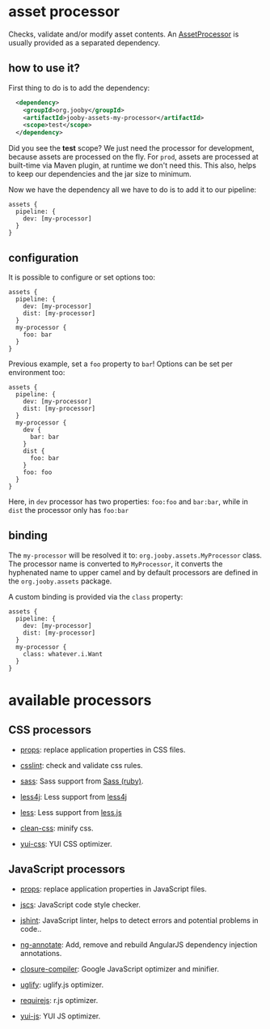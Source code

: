 # asset processor

Checks, validate and/or modify asset contents. An [AssetProcessor](/apidocs/org/jooby/assets/AssetProcessor.html) is usually provided as a separated dependency.

## how to use it?

First thing to do is to add the dependency:

```xml
  <dependency>
    <groupId>org.jooby</groupId>
    <artifactId>jooby-assets-my-processor</artifactId>
    <scope>test</scope>
  </dependency>
```

Did you see the **test** scope? We just need the processor for development, because assets are processed on the fly. For ```prod```, assets are processed at built-time via Maven plugin, at runtime we don't need this. This also, helps to keep our dependencies and the jar size to minimum.

Now we have the dependency all we have to do is to add it to our pipeline:

```text
assets {
  pipeline: {
    dev: [my-processor]
  }
}
```

## configuration

It is possible to configure or set options too:

```text
assets {
  pipeline: {
    dev: [my-processor]
    dist: [my-processor]
  }
  my-processor {
    foo: bar
  }
}
```

Previous example, set a ```foo``` property to ```bar```! Options can be set per environment too:

```text
assets {
  pipeline: {
    dev: [my-processor]
    dist: [my-processor]
  }
  my-processor {
    dev {
      bar: bar
    }
    dist {
      foo: bar
    }
    foo: foo
  }
}
```

Here, in ```dev``` processor has two properties: ```foo:foo``` and ```bar:bar```, while in ```dist``` the processor only has ```foo:bar```

## binding

The ```my-processor``` will be resolved it to: ```org.jooby.assets.MyProcessor``` class. The processor name is converted to ```MyProcessor```, it converts the hyphenated name to upper camel and by default processors are defined in the ```org.jooby.assets``` package.

A custom binding is provided via the ```class``` property:

```text
assets {
  pipeline: {
    dev: [my-processor]
    dist: [my-processor]
  }
  my-processor {
    class: whatever.i.Want
  }
}
```
# available processors

## CSS processors

* [props](/doc/assets-props): replace application properties in CSS files.

* [csslint](/doc/assets-csslint): check and validate css rules.

* [sass](/doc/assets-sass): Sass support from <a href="https://github.com/sass/sass">Sass (ruby)</a>.

* [less4j](/doc/assets-less4j): Less support from [less4j](https://github.com/SomMeri/less4j)

* [less](/doc/assets-less): Less support from [less.js](http://lesscss.org)

* [clean-css](/doc/assets-clean-css): minify css.

* [yui-css](/doc/assets-yui-compressor): YUI CSS optimizer.

## JavaScript processors

* [props](/doc/assets-props): replace application properties in JavaScript files.

* [jscs](/doc/assets-jscs): JavaScript code style checker.

* [jshint](/doc/assets-jshint): JavaScript linter, helps to detect errors and potential problems in code..

* [ng-annotate](/doc/assets-ng-annotate): Add, remove and rebuild AngularJS dependency injection annotations.

* [closure-compiler](/doc/assets-closure-compiler): Google JavaScript optimizer and minifier.

* [uglify](/doc/assets-uglify): uglify.js optimizer.

* [requirejs](/doc/assets-requirejs): r.js optimizer.

* [yui-js](/doc/assets-yui-compressor): YUI JS optimizer.
